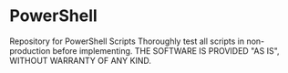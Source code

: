 # PowerShell
Repository for PowerShell Scripts
Thoroughly test all scripts in non-production before implementing.
THE SOFTWARE IS PROVIDED "AS IS", WITHOUT WARRANTY OF ANY KIND.

